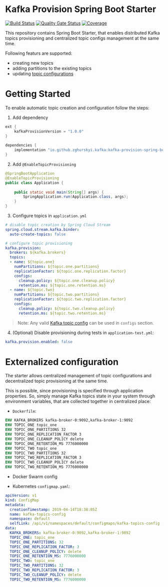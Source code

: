 # Kafka Provision Spring Boot Starter

[![Build Status](https://travis-ci.org/zghurskyi/kafka-provision-spring-boot-starter.svg?branch=master)](https://travis-ci.org/zghurskyi/kafka-provision-spring-boot-starter)
[![Quality Gate Status](https://sonarcloud.io/api/project_badges/measure?project=zghurskyi_kafka-provisioner-spring-boot-starter&metric=alert_status)](https://sonarcloud.io/dashboard?id=zghurskyi_kafka-provisioner-spring-boot-starter)
[![Coverage](https://sonarcloud.io/api/project_badges/measure?project=zghurskyi_kafka-provisioner-spring-boot-starter&metric=coverage)](https://sonarcloud.io/dashboard?id=zghurskyi_kafka-provisioner-spring-boot-starter)

This repository contains Spring Boot Starter, that enables distributed Kafka topics provisioning and centralized topic configs management at the same time.

Following featurs are supported:
- creating new topics
- adding partitions to the existing topics
- updating [topic configurations](https://kafka.apache.org/documentation/#topicconfigs)

# Getting Started

To enable automatic topic creation and configuration follow the steps:

1. Add dependency

```groovy
ext {
    kafkaProvisionVersion = "1.0.0"
}
 
dependencies {
    implementation "io.github.zghurskyi.kafka:kafka-provision-spring-boot-starter:${kafkaProvisionVersion}"
}
```

2. Add `@EnableTopicProvisioning`

```java
@SpringBootApplication
@EnableTopicProvisioning
public class Application {
 
    public static void main(String[] args) {
        SpringApplication.run(Application.class, args);
    }
}
```

3. Configure topics in `application.yml`

```yaml
# disable topic creation by Spring Cloud Stream
spring.cloud.stream.kafka.binder:
  auto-create-topics: false

# configure topic provisioning
kafka.provision:
  brokers: ${kafka.brokers}
  topics:
  - name: ${topic.one}
    numPartitions: ${topic.one.partitions}
    replicationFactor: ${topic.one.replication.factor}
    configs:
      cleanup.policy: ${topic.one.cleanup.policy}
      retention.ms: ${topic.one.retention.ms}
  - name: ${topic.two}
    numPartitions: ${topic.two.partitions}
    replicationFactor: ${topic.two.replication.factor}
    configs:
      cleanup.policy: ${topic.two.cleanup.policy}
      retention.ms: ${topic.two.retention.ms}
```
> Note: Any valid [Kafka topic config](https://kafka.apache.org/documentation/#topicconfigs) can be used in `configs` section.

4. (Optional) Disable provisioning during tests in `application-test.yml`:

```yaml
kafka.provision.enabled: false
```

# Externalized configuration

The starter allows centralized management of topic configurations and decentralized topic provisioning at the same time. 

This is possible, since provisioning is specified through application properties. So, simply manage Kafka topics state in your system through environment variables, that are collected together in centralized place:

- `Dockerfile`:

```dockerfile
ENV KAFKA_BROKERS kafka-broker-0:9092,kafka-broker-1:9092
ENV TOPIC_ONE topic_one
ENV TOPIC_ONE_PARTITIONS 32
ENV TOPIC_ONE_REPLICATION_FACTOR 3
ENV TOPIC_ONE_CLEANUP_POLICY delete
ENV TOPIC_ONE_RETENTION_MS 7776000000
ENV TOPIC_TWO topic_one
ENV TOPIC_TWO_PARTITIONS 32
ENV TOPIC_TWO_REPLICATION_FACTOR 3
ENV TOPIC_TWO_CLEANUP_POLICY delete
ENV TOPIC_TWO_RETENTION_MS 7776000000
```
- Docker Swarm config

- Kubernetes `configmap.yaml`:
```yaml
apiVersion: v1
kind: ConfigMap
metadata:
  creationTimestamp: 2019-04-14T18:38:05Z
  name: kafka-topics-config
  namespace: default
  selfLink: /api/v1/namespaces/default/configmaps/kafka-topics-config
data:
  KAFKA_BROKERS: kafka-broker-0:9092,kafka-broker-1:9092
  TOPIC_ONE: topic_one
  TOPIC_ONE_PARTITIONS: 32
  TOPIC_ONE_REPLICATION_FACTOR: 3
  TOPIC_ONE_CLEANUP_POLICY: delete
  TOPIC_ONE_RETENTION_MS: 7776000000
  TOPIC_TWO: topic_one
  TOPIC_TWO_PARTITIONS: 32
  TOPIC_TWO_REPLICATION_FACTOR: 3
  TOPIC_TWO_CLEANUP_POLICY: delete
  TOPIC_TWO_RETENTION_MS: 7776000000
```
